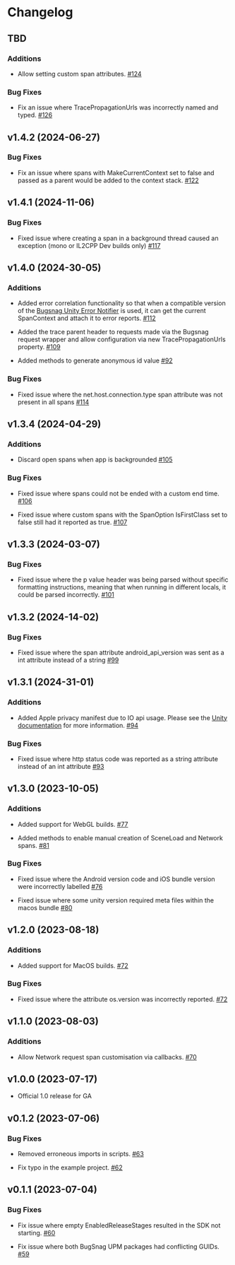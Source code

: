 # Changelog

## TBD

### Additions

- Allow setting custom span attributes. [#124](https://github.com/bugsnag/bugsnag-unity-performance/pull/124)

### Bug Fixes

- Fix an issue where TracePropagationUrls was incorrectly named and typed. [#126](https://github.com/bugsnag/bugsnag-unity-performance/pull/126)

## v1.4.2 (2024-06-27)

### Bug Fixes

- Fix an issue where spans with MakeCurrentContext set to false and passed as a parent would be added to the context stack. [#122](https://github.com/bugsnag/bugsnag-unity-performance/pull/122)

## v1.4.1 (2024-11-06)

### Bug Fixes

- Fixed issue where creating a span in a background thread caused an exception (mono or IL2CPP Dev builds only) [#117](https://github.com/bugsnag/bugsnag-unity-performance/pull/117)

## v1.4.0 (2024-30-05)

### Additions

- Added error correlation functionality so that when a compatible version of the [Bugsnag Unity Error Notifier](https://github.com/bugsnag/bugsnag-unity) is used, it can get the current SpanContext and attach it to error reports. [#112](https://github.com/bugsnag/bugsnag-unity-performance/pull/112)

- Added the trace parent header to requests made via the Bugsnag request wrapper and allow configuration via new TracePropagationUrls property. [#109](https://github.com/bugsnag/bugsnag-unity-performance/pull/109)

- Added methods to generate anonymous id value [#92](https://github.com/bugsnag/bugsnag-unity-performance/pull/92)

### Bug Fixes

- Fixed issue where the net.host.connection.type span attribute was not present in all spans [#114](https://github.com/bugsnag/bugsnag-unity-performance/pull/114)

## v1.3.4 (2024-04-29)

### Additions

- Discard open spans when app is backgrounded [#105](https://github.com/bugsnag/bugsnag-unity-performance/pull/105)

### Bug Fixes

- Fixed issue where spans could not be ended with a custom end time. [#106](https://github.com/bugsnag/bugsnag-unity-performance/pull/106)

- Fixed issue where custom spans with the SpanOption IsFirstClass set to false still had it reported as true. [#107](https://github.com/bugsnag/bugsnag-unity-performance/pull/107)

## v1.3.3 (2024-03-07)

### Bug Fixes

- Fixed issue where the p value header was being parsed without specific formatting instructions, meaning that when running in different locals, it could be parsed incorrectly. [#101](https://github.com/bugsnag/bugsnag-unity-performance/pull/101)

## v1.3.2 (2024-14-02)

### Bug Fixes

- Fixed issue where the span attribute android_api_version was sent as a int attribute instead of a string [#99](https://github.com/bugsnag/bugsnag-unity-performance/pull/99)

## v1.3.1 (2024-31-01)

### Additions

- Added Apple privacy manifest due to IO api usage. Please see the [Unity documentation](https://docs.unity3d.com/2023.3/Documentation/Manual/apple-privacy-manifest-policy.html#CSharpDotNetAPIs) for more information. [#94](https://github.com/bugsnag/bugsnag-unity-performance/pull/94)

### Bug Fixes

- Fixed issue where http status code was reported as a string attribute instead of an int attribute [#93](https://github.com/bugsnag/bugsnag-unity-performance/pull/93)

## v1.3.0 (2023-10-05)

### Additions

- Added support for WebGL builds. [#77](https://github.com/bugsnag/bugsnag-unity-performance/pull/77)

- Added methods to enable manual creation of SceneLoad and Network spans. [#81](https://github.com/bugsnag/bugsnag-unity-performance/pull/81)

### Bug Fixes

- Fixed issue where the Android version code and iOS bundle version were incorrectly labelled [#76](https://github.com/bugsnag/bugsnag-unity-performance/pull/76)

- Fixed issue where some unity version required meta files within the macos bundle [#80](https://github.com/bugsnag/bugsnag-unity-performance/pull/80)


## v1.2.0 (2023-08-18)

### Additions

- Added support for MacOS builds. [#72](https://github.com/bugsnag/bugsnag-unity-performance/pull/72)

### Bug Fixes

- Fixed issue where the attribute os.version was incorrectly reported. [#72](https://github.com/bugsnag/bugsnag-unity-performance/pull/72)

## v1.1.0 (2023-08-03)

### Additions

- Allow Network request span customisation via callbacks. [#70](https://github.com/bugsnag/bugsnag-unity-performance/pull/70)

## v1.0.0 (2023-07-17)

- Official 1.0 release for GA

## v0.1.2 (2023-07-06)

### Bug Fixes

- Removed erroneous imports in scripts. [#63](https://github.com/bugsnag/bugsnag-unity-performance/pull/63)

- Fix typo in the example project. [#62](https://github.com/bugsnag/bugsnag-unity-performance/pull/62)


## v0.1.1 (2023-07-04)

### Bug Fixes

- Fix issue where empty EnabledReleaseStages resulted in the SDK not starting. [#60](https://github.com/bugsnag/bugsnag-unity-performance/pull/60)

- Fix issue where both BugSnag UPM packages had conflicting GUIDs. [#59](https://github.com/bugsnag/bugsnag-unity-performance/pull/59)
